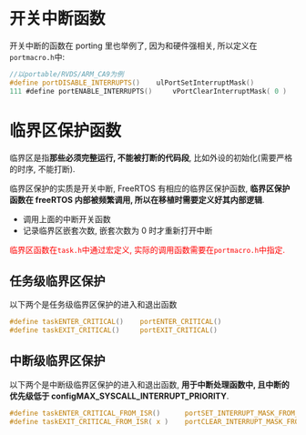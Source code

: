 # 开关中断函数

开关中断的函数在 porting 里也举例了, 因为和硬件强相关, 所以定义在`portmacro.h`中:

```c
//以portable/RVDS/ARM_CA9为例
#define portDISABLE_INTERRUPTS()    ulPortSetInterruptMask()
111 #define portENABLE_INTERRUPTS()     vPortClearInterruptMask( 0 )
```

# 临界区保护函数

临界区是指**那些必须完整运行, 不能被打断的代码段**, 比如外设的初始化(需要严格的时序, 不能打断).

临界区保护的实质是开关中断, FreeRTOS 有相应的临界区保护函数, **临界区保护函数在 freeRTOS 内部被频繁调用, 所以在移植时需要定义好其内部逻辑**.

- 调用上面的中断开关函数
- 记录临界区嵌套次数, 嵌套次数为 0 时才重新打开中断

<font color='red'>临界区函数在`task.h`中通过宏定义, 实际的调用函数需要在`portmacro.h`中指定.</font>

## 任务级临界区保护

以下两个是任务级临界区保护的进入和退出函数

```c
#define taskENTER_CRITICAL()    portENTER_CRITICAL()
#define taskEXIT_CRITICAL()     portEXIT_CRITICAL()
```

## 中断级临界区保护

以下两个是中断级临界区保护的进入和退出函数, **用于中断处理函数中, 且中断的优先级低于 configMAX_SYSCALL_INTERRUPT_PRIORITY**.

```c
#define taskENTER_CRITICAL_FROM_ISR()      portSET_INTERRUPT_MASK_FROM_ISR()
#define taskEXIT_CRITICAL_FROM_ISR( x )    portCLEAR_INTERRUPT_MASK_FROM_ISR( x )
```
